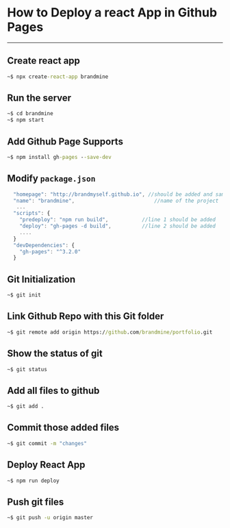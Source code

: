# **How to Deploy a react App in Github Pages**

---

## Create react app

```cmd
~$ npx create-react-app brandmine
```



## Run the server

```cmd
~$ cd brandmine
~$ npm start
```

## Add Github Page Supports

```cmd
~$ npm install gh-pages --save-dev
```

## Modify `package.json`

```js
  "homepage": "http://brandmyself.github.io", //should be added and same as github link
  "name": "brandmine",                          //name of the project
   ...
  "scripts": {
    "predeploy": "npm run build",           //line 1 should be added
    "deploy": "gh-pages -d build",          //line 2 should be added
    ....
  }
  "devDependencies": {
    "gh-pages": "^3.2.0"
  }
```

## Git Initialization

```cmd
~$ git init
```

## Link Github Repo with this Git folder

```cmd
~$ git remote add origin https://github.com/brandmine/portfolio.git
```

## Show the status of git

```cmd
~$ git status
```

## Add all files to github

```cmd
~$ git add .
```

## Commit those added files

```cmd
~$ git commit -m "changes"
```

## Deploy React App

```cmd
~$ npm run deploy
```

## Push git files

```cmd
~$ git push -u origin master
```












